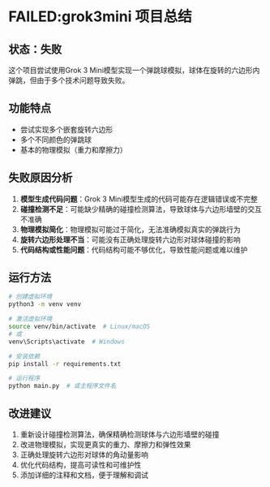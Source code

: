 # FAILED:grok3mini 项目总结

## 状态：失败

这个项目尝试使用Grok 3 Mini模型实现一个弹跳球模拟，球体在旋转的六边形内弹跳，但由于多个技术问题导致失败。

## 功能特点
- 尝试实现多个嵌套旋转六边形
- 多个不同颜色的弹跳球
- 基本的物理模拟（重力和摩擦力）

## 失败原因分析
1. **模型生成代码问题**：Grok 3 Mini模型生成的代码可能存在逻辑错误或不完整
2. **碰撞检测不足**：可能缺少精确的碰撞检测算法，导致球体与六边形墙壁的交互不准确
3. **物理模拟简化**：物理模拟可能过于简化，无法准确模拟真实的弹跳行为
4. **旋转六边形处理不当**：可能没有正确处理旋转六边形对球体碰撞的影响
5. **代码结构或性能问题**：代码结构可能不够优化，导致性能问题或难以维护

## 运行方法
```bash
# 创建虚拟环境
python3 -m venv venv

# 激活虚拟环境
source venv/bin/activate  # Linux/macOS
# 或
venv\Scripts\activate  # Windows

# 安装依赖
pip install -r requirements.txt

# 运行程序
python main.py  # 或主程序文件名
```

## 改进建议
1. 重新设计碰撞检测算法，确保精确检测球体与六边形墙壁的碰撞
2. 改进物理模拟，实现更真实的重力、摩擦力和弹性效果
3. 正确处理旋转六边形对球体的角动量影响
4. 优化代码结构，提高可读性和可维护性
5. 添加详细的注释和文档，便于理解和调试
